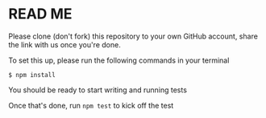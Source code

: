 # READ ME

Please clone (don't fork) this repository to your own GitHub account, share the link with us once you're done.

To set this up, please run the following commands in your terminal
 
    $ npm install
  
You should be ready to start writing and running tests
    
Once that's done, run ```npm test``` to kick off the test


